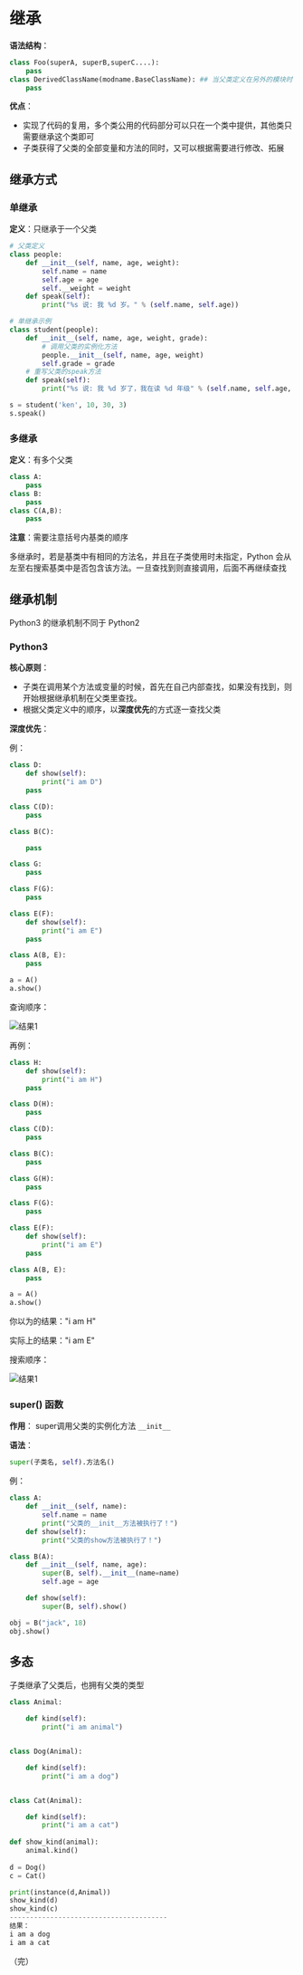 # 继承

**语法结构**：

```python
class Foo(superA, superB,superC....):
    pass
class DerivedClassName(modname.BaseClassName): ## 当父类定义在另外的模块时
    pass
```

**优点**：

+  实现了代码的复用，多个类公用的代码部分可以只在一个类中提供，其他类只需要继承这个类即可 
+  子类获得了父类的全部变量和方法的同时，又可以根据需要进行修改、拓展 

## 继承方式

### 单继承

**定义**：只继承于一个父类

```python
# 父类定义
class people:
    def __init__(self, name, age, weight):
        self.name = name
        self.age = age
        self.__weight = weight
    def speak(self):
        print("%s 说: 我 %d 岁。" % (self.name, self.age))

# 单继承示例
class student(people):
    def __init__(self, name, age, weight, grade):
        # 调用父类的实例化方法
        people.__init__(self, name, age, weight)
        self.grade = grade
    # 重写父类的speak方法
    def speak(self):
        print("%s 说: 我 %d 岁了，我在读 %d 年级" % (self.name, self.age, self.grade))

s = student('ken', 10, 30, 3)
s.speak()
```

### 多继承

**定义**：有多个父类

```python
class A:
    pass
class B:
    pass
class C(A,B):
    pass
```

**注意**：需要注意括号内基类的顺序

多继承时，若是基类中有相同的方法名，并且在子类使用时未指定，Python 会从左至右搜索基类中是否包含该方法。一旦查找到则直接调用，后面不再继续查找 

## 继承机制

 Python3 的继承机制不同于 Python2 

### Python3

**核心原则**：

+ 子类在调用某个方法或变量的时候，首先在自己内部查找，如果没有找到，则开始根据继承机制在父类里查找。
+ 根据父类定义中的顺序，以**深度优先**的方式逐一查找父类

**深度优先**：

例：

```python
class D:
    def show(self):
        print("i am D")
    pass

class C(D):
    pass

class B(C):

    pass

class G:
    pass

class F(G):
    pass

class E(F): 
    def show(self):
        print("i am E")
    pass

class A(B, E):
    pass

a = A()
a.show()
```

查询顺序：

![结果1](../images/结果1.jpg)

再例：

```python 
class H:
    def show(self):
        print("i am H")
    pass

class D(H):
    pass

class C(D):
    pass

class B(C):
    pass

class G(H):
    pass

class F(G):
    pass

class E(F): 
    def show(self):
        print("i am E")
    pass

class A(B, E):
    pass

a = A()
a.show()
```

你以为的结果："i am H"

实际上的结果："i am E"

搜索顺序：



![结果1](../images/深度优先.png)

### super() 函数

**作用**： super调用父类的实例化方法 `__init__` 

**语法**：

```python
super(子类名, self).方法名()
```

例：

```python
class A:
    def __init__(self, name):
        self.name = name
        print("父类的__init__方法被执行了！")
    def show(self):
        print("父类的show方法被执行了！")

class B(A):
    def __init__(self, name, age):
        super(B, self).__init__(name=name)
        self.age = age

    def show(self):
        super(B, self).show()

obj = B("jack", 18)
obj.show()
```

## 多态

子类继承了父类后，也拥有父类的类型

```python
class Animal:

    def kind(self):
        print("i am animal")


class Dog(Animal):

    def kind(self):
        print("i am a dog")


class Cat(Animal):

    def kind(self):
        print("i am a cat")
        
def show_kind(animal):
    animal.kind()
    
d = Dog()
c = Cat()

print(instance(d,Animal))
show_kind(d)
show_kind(c)
---------------------------------------
结果：
i am a dog
i am a cat
```

（完）